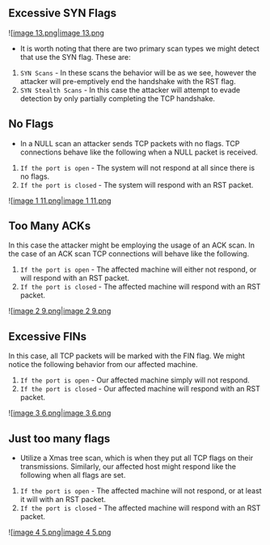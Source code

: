 ## **Excessive SYN Flags**

![[image 13.png|image 13.png](../../Image/image%2013.png)

- It is worth noting that there are two primary scan types we might detect that use the SYN flag. These are:

1. `SYN Scans` - In these scans the behavior will be as we see, however the attacker will pre-emptively end the handshake with the RST flag.
2. `SYN Stealth Scans` - In this case the attacker will attempt to evade detection by only partially completing the TCP handshake.

## **No Flags**

- In a NULL scan an attacker sends TCP packets with no flags. TCP connections behave like the following when a NULL packet is received.

1. `If the port is open` - The system will not respond at all since there is no flags.
2. `If the port is closed` - The system will respond with an RST packet.

![[image 1 11.png|image 1 11.png](../../Image/image%201%2011.png)

## **Too Many ACKs**

In this case the attacker might be employing the usage of an ACK scan. In the case of an ACK scan TCP connections will behave like the following.

1. `If the port is open` - The affected machine will either not respond, or will respond with an RST packet.
2. `If the port is closed` - The affected machine will respond with an RST packet.

![[image 2 9.png|image 2 9.png](../../Image/image%202%209.png)

## **Excessive FINs**

In this case, all TCP packets will be marked with the FIN flag. We might notice the following behavior from our affected machine.

1. `If the port is open` - Our affected machine simply will not respond.
2. `If the port is closed` - Our affected machine will respond with an RST packet.

![[image 3 6.png|image 3 6.png](../../Image/image%203%206.png)

## **Just too many flags**

- Utilize a Xmas tree scan, which is when they put all TCP flags on their transmissions. Similarly, our affected host might respond like the following when all flags are set.

1. `If the port is open` - The affected machine will not respond, or at least it will with an RST packet.
2. `If the port is closed` - The affected machine will respond with an RST packet.

![[image 4 5.png|image 4 5.png](../../Image/image%204%205.png)